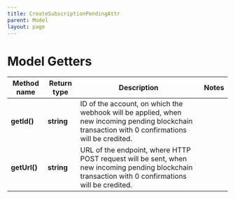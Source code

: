 ```yaml
---
title: CreateSubscriptionPendingAttr
parent: Model
layout: page
---
```


# Model Getters

Method name | Return type | Description | Notes
------------ | ------------- | ------------- | -------------
**getId()** | **string** | ID of the account, on which the webhook will be applied, when new incoming pending blockchain transaction with 0 confirmations will be credited. |
**getUrl()** | **string** | URL of the endpoint, where HTTP POST request will be sent, when new incoming pending blockchain transaction with 0 confirmations will be credited. |

